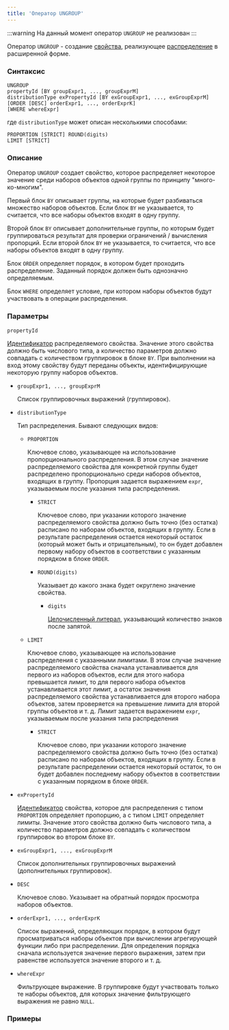 ```yaml
---
title: 'Оператор UNGROUP'
---
```


:::warning
На данный момент оператор `UNGROUP` не реализован
:::

Оператор `UNGROUP` - создание [свойства](Properties.md), реализующее [распределение](Distribution_UNGROUP_.md) в расширенной форме.

### Синтаксис

    UNGROUP 
    propertyId [BY groupExpr1, ..., groupExprM] 
    distributionType exPropertyId [BY exGroupExpr1, ..., exGroupExprM]
    [ORDER [DESC] orderExpr1, ..., orderExprK]
    [WHERE whereExpr]

где `distributionType` может описан несколькими способами:

    PROPORTION [STRICT] ROUND(digits)
    LIMIT [STRICT]

### Описание

Оператор `UNGROUP` создает свойство, которое распределяет некоторое значение среди наборов объектов одной группы по принципу "много-ко-многим".

Первый блок `BY` описывает группы, на которые будет разбиваться множество наборов объектов. Если блок `BY` не указывается, то считается, что все наборы объектов входят в одну группу. 

Второй блок `BY` описывает дополнительные группы, по которым будет группироваться результат для проверки ограничений / вычисления пропорций. Если второй блок `BY` не указывается, то считается, что все наборы объектов входят в одну группу. 

Блок `ORDER` определяет порядок, в котором будет проходить распределение. Заданный порядок должен быть однозначно определяемым.

Блок `WHERE` определяет условие, при котором наборы объектов будут участвовать в операции распределения.

### Параметры

`propertyId`

[Идентификатор](IDs.md#propertyid-broken) распределяемого свойства. Значение этого свойства должно быть числового типа, а количество параметров должно совпадать с количеством группировок в блоке `BY`. При выполнении на вход этому свойству будут переданы объекты, идентифицирующие некоторую группу наборов объектов.

- `groupExpr1, ..., groupExprM`  

    Список группировочных выражений (группировок). 

- `distributionType`

    Тип распределения. Бывают следующих видов:

    - `PROPORTION`

        Ключевое слово, указывающее на использование пропорционального распределения. В этом случае значение распределяемого свойства для конкретной группы будет распределено пропорционально среди наборов объектов, входящих в группу. Пропорция задается выражением `expr`, указываемым после указания типа распределения.

        - `STRICT`

            Ключевое слово, при указании которого значение распределяемого свойства должно быть точно (без остатка) расписано по наборам объектов, входящих в группу. Если в результате распределения остается некоторый остаток (который может быть и отрицательным), то он будет добавлен первому набору объектов в соответствии с указанным порядком в блоке `ORDER`.

        - `ROUND(digits)`

            Указывает до какого знака будет округлено значение свойства.

            - `digits`
             
                [Целочисленный литерал](Literals.md#intliteral-broken), указывающий количество знаков после запятой. 

    - `LIMIT`

        Ключевое слово, указывающее на использование распределения с указанными лимитами. В этом случае значение распределяемого свойства сначала устанавливается для первого из наборов объектов, если для этого набора превышается лимит, то для первого набора объектов устанавливается этот лимит, а остаток значения распределяемого свойства устанавливается для второго набора объектов, затем проверяется на превышение лимита для второй группы объектов и т. д. Лимит задается выражением `expr`, указываемым после указания типа распределения

        - `STRICT`

            Ключевое слово, при указании которого значение распределяемого свойства должно быть точно (без остатка) расписано по наборам объектов, входящих в группу. Если в результате распределении остается некоторый остаток, то он будет добавлен последнему набору объектов в соответствии с указанным порядком в блоке `ORDER`.

- `exPropertyId`

    [Идентификатор](IDs.md#propertyid-broken) свойства, которое для распределения с типом `PROPORTION` определяет пропорцию, а с типом `LIMIT` определяет лимиты. Значение этого свойства должно быть числового типа, а количество параметров должно совпадать с количеством группировок во втором блоке `BY`. 

- `exGroupExpr1, ..., exGroupExprM`  

    Список дополнительных группировочных выражений (дополнительных группировок). 

- `DESC`

    Ключевое слово. Указывает на обратный порядок просмотра наборов объектов. 

- `orderExpr1, ..., orderExprK`

    Список выражений, определяющих порядок, в котором будут просматриваться наборы объектов при вычислении агрегирующей функции либо при распределении. Для определения порядка сначала используется значение первого выражения, затем при равенстве используется значение второго и т. д. 

- `whereExpr`

    Фильтрующее выражение. В группировке будут участвовать только те наборы объектов, для которых значение фильтрующего выражения не равно `NULL`.


### Примеры
